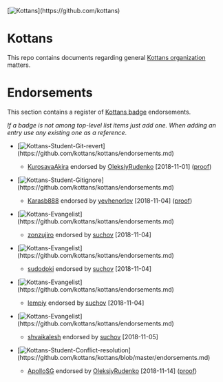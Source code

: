 [![Kottans](https://img.shields.io/badge/%3D(%5E.%5E)%3D-Kottans-lightgrey.svg)](https://github.com/kottans)

# Kottans

This repo contains documents regarding general
[Kottans organization](https://github.com/kottans) matters.

# Endorsements

This section contains a register of
[Kottans badge](https://github.com/kottans/artifacts/blob/master/badges.md)
endorsements.

_If a badge is not among top-level list items just add one._
_When adding an entry use any existing one as a reference._

 * [![Kottans-Student-Git-revert](https://img.shields.io/badge/%3D(%5E.%5E)%3D-mastered%20git%20revert-orange.svg)](https://github.com/kottans/kottans/endorsements.md)
   - [KurosavaAkira](https://github.com/KurosavaAkira) endorsed by
     [OleksiyRudenko](https://github.com/OleksiyRudenko) [2018-11-01]
     ([proof](https://github.com/kottans/frontend-2019-homeworks/pull/3#issuecomment-435157422))

 * [![Kottans-Student-Gitignore](https://img.shields.io/badge/%3D(%5E.%5E)%3D-mastered%20gitignore-orange.svg)](https://github.com/kottans/kottans/endorsements.md)
   - [Karasb888](https://github.com/Karasb888) endorsed by
     [yevhenorlov](https://github.com/yevhenorlov) [2018-11-04]
     ([proof](https://github.com/kottans/mock-repo/pull/161#issuecomment-435701045))

* [![Kottans-Evangelist](https://img.shields.io/badge/%3D(%5E.%5E)%3D-Kottans%20Evangelist-dc143c.svg)](https://github.com/kottans/kottans/endorsements.md)
   - [zonzujiro](https://github.com/zonzujiro) endorsed by
     [suchov](https://github.com/suchov) [2018-11-04]

* [![Kottans-Evangelist](https://img.shields.io/badge/%3D(%5E.%5E)%3D-Kottans%20Evangelist-dc143c.svg)](https://github.com/kottans/kottans/endorsements.md)
   - [sudodoki](https://github.com/sudodoki) endorsed by
     [suchov](https://github.com/suchov) [2018-11-04]

* [![Kottans-Evangelist](https://img.shields.io/badge/%3D(%5E.%5E)%3D-Kottans%20Evangelist-dc143c.svg)](https://github.com/kottans/kottans/endorsements.md)
   - [lempiy](https://github.com/lempiy) endorsed by
     [suchov](https://github.com/suchov) [2018-11-04]

* [![Kottans-Evangelist](https://img.shields.io/badge/%3D(%5E.%5E)%3D-Kottans%20Evangelist-dc143c.svg)](https://github.com/kottans/kottans/endorsements.md)
   - [shvaikalesh](https://github.com/shvaikalesh) endorsed by
     [suchov](https://github.com/suchov) [2018-11-05]

* [![Kottans-Student-Conflict-resolution](https://img.shields.io/badge/%3D(%5E.%5E)%3D-mastered%20conflict%20resolution-brightgreen.svg)](https://github.com/kottans/kottans/blob/master/endorsements.md)
   - [ApolloSG](https://github.com/ApolloSG) endorsed by
     [OleksiyRudenko](https://github.com/OleksiyRudenko) [2018-11-14]
     ([proof](https://github.com/kottans/mock-repo/pull/167#issuecomment-438464623))

